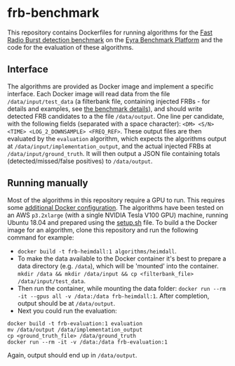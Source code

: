 # frb-benchmark
This repository contains Dockerfiles for running algorithms for the [Fast Radio Burst detection benchmark](https://www.eyrabenchmark.net/benchmark/4fcec5b8-40ad-4ca7-a663-c4f96c52bd19) on the [Eyra Benchmark Platform](https://www.eyrabenchmark.net) and the code for the evaluation of these algorithms.

## Interface
The algorithms are provided as Docker image and implement a specific interface.
Each Docker image will read data from the file `/data/input/test_data` (a filterbank file, containing injected FRBs - for details and examples, see [the benchmark details](https://www.eyrabenchmark.net/benchmark/4fcec5b8-40ad-4ca7-a663-c4f96c52bd19)), and should write detected FRB candidates to a the file `/data/output`. One line per candidate, with the following fields (separated with a space character): `<DM> <S/N> <TIME> <LOG_2_DOWNSAMPLE> <FREQ_REF>`.
These output files are then evaluated by the `evaluation` algorithm, which expects the algorithms output at `/data/input/implementation_output`, and the actual injected FRBs at `/data/input/ground_truth`. It will then output a JSON file containing totals (detected/missed/false positives) to `/data/output`.

## Running manually
Most of the algorithms in this repository require a GPU to run. This requires some [additional Docker configuration](https://github.com/NVIDIA/nvidia-docker). The algorithms have been tested on an AWS `p3.2xlarge` (with a single NVIDIA Tesla V100 GPU) machine, running Ubuntu 18.04 and prepared using the [setup.sh](setup.sh) file.
To build a the Docker image for an algorithm, clone this repository and run the following command for example:
- `docker build -t frb-heimdall:1 algorithms/heimdall`.
- To make the data available to the Docker container it's best to prepare a data directory (e.g. `/data`), which will be 'mounted' into the container. `mkdir /data && mkdir /data/input && cp <filterbank_file> /data/input/test_data`.
- Then run the container, while mounting the data folder: `docker run --rm -it --gpus all -v /data:/data frb-heimdall:1`. After completion, output should be at `/data/output`.
- Next you could run the evaluation:
```
docker build -t frb-evaluation:1 evaluation
mv /data/output /data/implementation_output
cp <ground_truth_file> /data/ground_truth
docker run --rm -it -v /data:/data frb-evaluation:1
```
Again, output should end up in `/data/output`.
